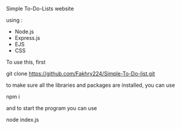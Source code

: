 Simple To-Do-Lists website

using :
- Node.js
- Express.js
- EJS
- CSS

To use this, first

git clone https://github.com/Fakhry224/Simple-To-Do-list.git

to make sure all the libraries and packages are installed, you can use

npm i

and to start the program you can use

node index.js
